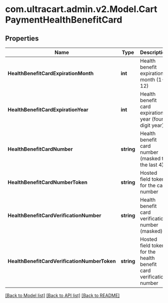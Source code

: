 
# com.ultracart.admin.v2.Model.CartPaymentHealthBenefitCard

## Properties

Name | Type | Description | Notes
------------ | ------------- | ------------- | -------------
**HealthBenefitCardExpirationMonth** | **int** | Health benefit expiration month (1-12) | [optional] 
**HealthBenefitCardExpirationYear** | **int** | Health benefit card expiration year (four digit year) | [optional] 
**HealthBenefitCardNumber** | **string** | Health benefit card number (masked to the last 4) | [optional] 
**HealthBenefitCardNumberToken** | **string** | Hosted field token for the card number | [optional] 
**HealthBenefitCardVerificationNumber** | **string** | Health benefit card verification number (masked) | [optional] 
**HealthBenefitCardVerificationNumberToken** | **string** | Hosted field token for the health benefit card verification number | [optional] 

[[Back to Model list]](../README.md#documentation-for-models)
[[Back to API list]](../README.md#documentation-for-api-endpoints)
[[Back to README]](../README.md)

